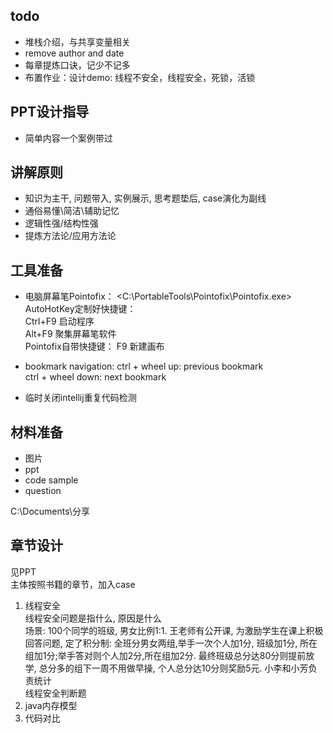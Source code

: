 ## todo
* 堆栈介绍，与共享变量相关
* remove author and date
* 每章提炼口诀，记少不记多
* 布置作业：设计demo: 线程不安全，线程安全，死锁，活锁

## PPT设计指导
* 简单内容一个案例带过

## 讲解原则
- 知识为主干, 问题带入, 实例展示, 思考题垫后, case演化为副线
- 通俗易懂\简洁\辅助记忆
- 逻辑性强/结构性强
- 提炼方法论/应用方法论

## 工具准备
* 电脑屏幕笔Pointofix： <C:\PortableTools\Pointofix\Pointofix.exe>  
  AutoHotKey定制好快捷键：  
    Ctrl+F9 启动程序  
    Alt+F9 聚集屏幕笔软件  
  Pointofix自带快捷键： 
    F9 新建画布
* bookmark navigation:
ctrl + wheel up: previous bookmark  
ctrl + wheel down: next bookmark

* 临时关闭intellij重复代码检测

## 材料准备
- 图片
- ppt
- code sample
- question

C:\Documents\分享

## 章节设计
见PPT  
主体按照书籍的章节，加入case
1. 线程安全
<br/>线程安全问题是指什么, 原因是什么
<br/>场景: 100个同学的班级, 男女比例1:1. 王老师有公开课, 为激励学生在课上积极回答问题, 定了积分制: 全班分男女两组,举手一次个人加1分, 班级加1分, 所在组加1分;举手答对则个人加2分,所在组加2分. 最终班级总分达80分则提前放学, 总分多的组下一周不用做早操, 个人总分达10分则奖励5元. 小李和小芳负责统计
<br/>线程安全判断题
2. java内存模型
5. 代码对比

